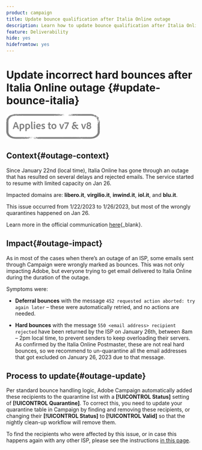 ```yaml
---
product: campaign
title: Update bounce qualification after Italia Online outage
description: Learn how to update bounce qualification after Italia Online outage
feature: Deliverability
hide: yes
hidefromtow: yes
---
```

# Update incorrect hard bounces after Italia Online outage {#update-bounce-italia}

![](../../assets/common.svg)

## Context{#outage-context}

Since January 22nd (local time), Italia Online has gone through an outage that has resulted on several delays and rejected emails. The service started to resume with limited capacity on Jan 26. 

Impacted domains are: **libero.it**, **virgilio.it**, **inwind.it**, **iol.it**, and **blu.it**.

This issue occurred from 1/22/2023 to 1/26/2023, but most of the wrongly quarantines happened on Jan 26. 

Learn more in the official communication [here](https://tecnologia.libero.it/avviato-il-ritorno-online-di-libero-mail-e-virgilio-mail-66832){_blank}.


## Impact{#outage-impact}

As in most of the cases when there’s an outage of an ISP, some emails sent through Campaign were wrongly marked as bounces. This was not only impacting Adobe, but everyone trying to get email delivered to Italia Online during the duration of the outage.

Symptoms were:

* **Deferral bounces** with the message `452 requested action aborted: try again later` – these were automatically retried, and no actions are needed.

* **Hard bounces** with the message `550 <email address> recipient rejected` have been returned by the ISP on January 26th, between 8am – 2pm local time, to prevent senders to keep overloading their servers. As confirmed by the Italia Online Postmaster, these are not real hard bounces, so we recommend to un-quarantine all the email addresses that got excluded on January 26, 2023 due to that message.

## Process to update{#outage-update}

Per standard bounce handling logic, Adobe Campaign automatically added these recipients to the quarantine list with a **[!UICONTROL Status]** setting of **[!UICONTROL Quarantine]**. To correct this, you need to update your quarantine table in Campaign by finding and removing these recipients, or changing their **[!UICONTROL Status]** to **[!UICONTROL Valid]** so that the nightly clean-up workflow will remove them. 

To find the recipients who were affected by this issue, or in case this happens again with any other ISP, please see the instructions [in this page](../../delivery/using/understanding-quarantine-management.md#unquarantine-bulk).
